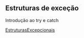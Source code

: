 ## Estruturas de exceção

Introdução ao try e catch

[EstruturasExcepcionais](https://glysns.gitbook.io/java-basico/controle-de-fluxo/estruturas-excepcionais)
